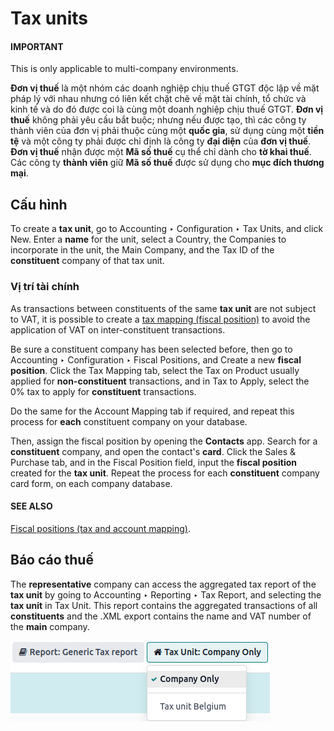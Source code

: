 # Tax units

#### IMPORTANT
This is only applicable to multi-company environments.

**Đơn vị thuế** là một nhóm các doanh nghiệp chịu thuế GTGT độc lập về mặt pháp lý với nhau nhưng có liên kết chặt chẽ về mặt tài chính, tổ chức và kinh tế và do đó được coi là cùng một doanh nghiệp chịu thuế GTGT. **Đơn vị thuế** không phải yêu cầu bắt buộc; nhưng nếu được tạo, thì các công ty thành viên của đơn vị phải thuộc cùng một **quốc gia**, sử dụng cùng một **tiền tệ** và một công ty phải được chỉ định là công ty **đại diện** của **đơn vị thuế**. **Đơn vị thuế** nhận được một **Mã số thuế** cụ thể chỉ dành cho **tờ khai thuế**. Các công ty **thành viên** giữ **Mã số thuế** được sử dụng cho **mục đích thương mại**.

## Cấu hình

To create a **tax unit**, go to Accounting ‣ Configuration ‣ Tax Units, and
click New. Enter a **name** for the unit, select a Country, the
Companies to incorporate in the unit, the Main Company, and the
Tax ID of the **constituent** company of that tax unit.

### Vị trí tài chính

As transactions between constituents of the same **tax unit** are not subject to VAT, it is possible
to create a [tax mapping (fiscal position)](applications/finance/accounting/taxes/fiscal_positions.md) to avoid the
application of VAT on inter-constituent transactions.

Be sure a constituent company has been selected before, then go to Accounting ‣
Configuration ‣ Fiscal Positions, and Create a new **fiscal position**. Click the
Tax Mapping tab, select the Tax on Product usually applied for
**non-constituent** transactions, and in Tax to Apply, select the 0% tax to apply for
**constituent** transactions.

Do the same for the Account Mapping tab if required, and repeat this process for
**each** constituent company on your database.

Then, assign the fiscal position by opening the **Contacts** app. Search for a **constituent**
company, and open the contact's **card**. Click the Sales & Purchase tab, and in the
Fiscal Position field, input the **fiscal position** created for the **tax unit**.
Repeat the process for each **constituent** company card form, on each company database.

#### SEE ALSO
[Fiscal positions (tax and account mapping)](applications/finance/accounting/taxes/fiscal_positions.md).

## Báo cáo thuế

The **representative** company can access the aggregated tax report of the **tax unit** by going to
Accounting ‣ Reporting ‣ Tax Report, and selecting the **tax unit** in
Tax Unit. This report contains the aggregated transactions of all **constituents** and
the .XML export contains the name and VAT number of the **main** company.

![tax unit tax report](../../../../.gitbook/assets/report.png)
